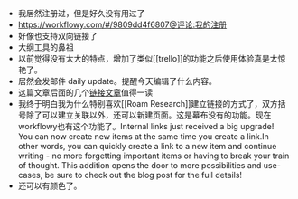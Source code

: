 - 我居然注册过，但是好久没有用过了
- https://workflowy.com/#/9809dd4f6807@评论:我的注册
- 好像也支持双向链接了
- 大纲工具的鼻祖
- 以前觉得没有太大的特点，增加了类似[[trello]]的功能之后使用体验真是太惊艳了。
- 居然会发邮件 daily update。提醒今天编辑了什么内容。
- 这篇文章后面的几个[链接文章](https://sspai.com/post/64531)值得一读
- 我终于明白我为什么特别喜欢[[Roam Research]]建立链接的方式了，双方括号除了可以建立关联以外，还可以新建页面。这是幕布没有的功能。现在workflowy也有这个功能了。Internal links just received a big upgrade! You can now create new items at the same time you create a link.In other words, you can quickly create a link to a new item and continue writing - no more forgetting important items or having to break your train of thought. This addition opens the door to more possibilities and use-cases, be sure to check out the blog post for the full details!
- 还可以有颜色了。
